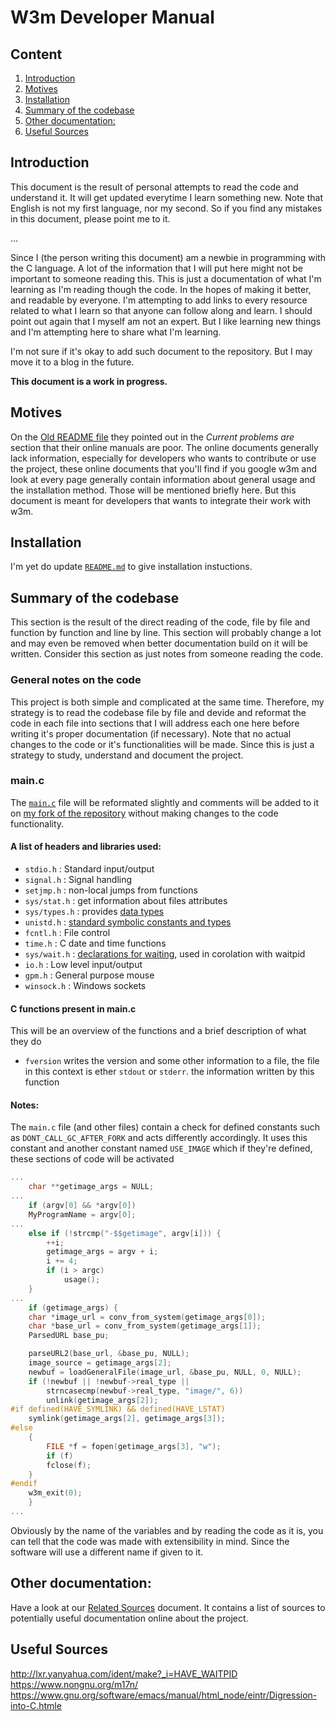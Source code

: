 # W3m Developer Manual

## Content
1. [Introduction](#introduction)
2. [Motives](#motives)
3. [Installation](#installation)
4. [Summary of the codebase](#summary-of-the-codebase)
5. [Other documentation:](#other-documentation:)
6. [Useful Sources](#useful-sources)


## Introduction
This document is the result of personal attempts to read the code and understand it. It will get updated everytime I learn something new.
Note that English is not my first language, nor my second. So if you find any mistakes in this document, please point me to it.

...

Since I (the person writing this document) am a newbie in programming with the C language. A lot of the information that I will put here might not be important to someone reading this. This is just a documentation of what I'm learning as I'm reading though the code. In the hopes of making it better, and readable by everyone. I'm attempting to add links to every resource related to what I learn so that anyone can follow along and learn. I should point out again that I myself am not an expert. But I like learning new things and I'm attempting here to share what I'm learning.

I'm not sure if it's okay to add such document to the repository. But I may move it to a blog in the future.

**This document is a work in progress.**

## Motives
On the [Old README file](/doc/doc-old/doc-en/README) they pointed out in the *Current problems are* section that their online manuals are poor.
The online documents generally lack information, especially for developers who wants to contribute or use the project, these online documents that you'll find if you google w3m and look at every page generally contain information about general usage and the installation method. Those will be mentioned briefly here. But this document is meant for developers that wants to integrate their work with w3m.

## Installation
I'm yet do update [`README.md`](/README.md) to give installation instuctions.

## Summary of the codebase
This section is the result of the direct reading of the code, file by file and function by function and line by line. This section will probably change a lot and may even be removed when better documentation build on it will be written.
Consider this section as just notes from someone reading the code.

### General notes on the code
This project is both simple and complicated at the same time. Therefore, my strategy is to read the codebase file by file and devide and reformat the code in each file into sections that I will address each one here before writing it's proper documentation (if necessary). Note that no actual changes to the code or it's functionalities will be made. Since this is just a strategy to study, understand and document the project.

### main.c
The [`main.c`](/main.c) file will be reformated slightly and comments will be added to it on [my fork of the repository](https://github.com/medanisjbara/w3m) without making changes to the code functionality.

#### A list of headers and libraries used:
* `stdio.h`		:	Standard input/output
* `signal.h`	:	Signal handling
* `setjmp.h`	:	non-local jumps from functions
* `sys/stat.h`	:	get information about files attributes
* `sys/types.h`	:	provides [data types](https://pubs.opengroup.org/onlinepubs/009696899/basedefs/sys/types.h.html)
* `unistd.h`	:	[standard symbolic constants and types](https://pubs.opengroup.org/onlinepubs/7908799/xsh/unistd.h.html)
* `fcntl.h`		:	File control
* `time.h`		:	C date and time functions
* `sys/wait.h`	:	[declarations for waiting](https://pubs.opengroup.org/onlinepubs/009696699/basedefs/sys/wait.h.html), used in corolation with waitpid
* `io.h`		:	Low level input/output
* `gpm.h`		:	General purpose mouse
* `winsock.h`	:	Windows sockets

#### C functions present in main.c
This will be an overview of the functions and a brief description of what they do
* `fversion` writes the version and some other information to a file, the file in this context is ether `stdout` or `stderr`. the information written by this function

#### Notes:
The `main.c` file (and other files) contain a check for defined constants such as `DONT_CALL_GC_AFTER_FORK` and acts differently accordingly. It uses this constant and another constant named `USE_IMAGE` which if they're defined, these sections of code will be activated
```C
...
	char **getimage_args = NULL;
...
	if (argv[0] && *argv[0])
	MyProgramName = argv[0];
...
	else if (!strcmp("-$$getimage", argv[i])) {
		++i;
		getimage_args = argv + i;
		i += 4;
		if (i > argc)
			usage();
	}
...
    if (getimage_args) {
	char *image_url = conv_from_system(getimage_args[0]);
	char *base_url = conv_from_system(getimage_args[1]);
	ParsedURL base_pu;

	parseURL2(base_url, &base_pu, NULL);
	image_source = getimage_args[2];
	newbuf = loadGeneralFile(image_url, &base_pu, NULL, 0, NULL);
	if (!newbuf || !newbuf->real_type ||
	    strncasecmp(newbuf->real_type, "image/", 6))
	    unlink(getimage_args[2]);
#if defined(HAVE_SYMLINK) && defined(HAVE_LSTAT)
	symlink(getimage_args[2], getimage_args[3]);
#else
	{
	    FILE *f = fopen(getimage_args[3], "w");
	    if (f)
		fclose(f);
	}
#endif
	w3m_exit(0);
    }
...
```
Obviously by the name of the variables and by reading the code as it is, you can tell that the code was made with extensibility in mind. Since the software will use a different name if given to it.

## Other documentation:
Have a look at our [Related Sources](/doc/related-sources.md) document. It contains a list of sources to potentially useful documentation online about the project.

## Useful Sources
http://lxr.yanyahua.com/ident/make?_i=HAVE_WAITPID
https://www.nongnu.org/m17n/
https://www.gnu.org/software/emacs/manual/html_node/eintr/Digression-into-C.htmle